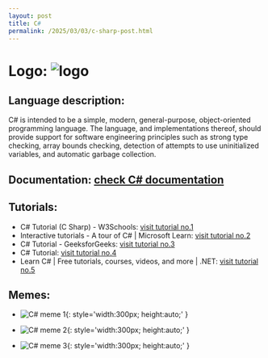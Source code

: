 ```yaml
---
layout: post
title: C#
permalink: /2025/03/03/c-sharp-post.html
---
```

# Logo: ![logo](https://www.tiobe.com/wp-content/themes/tiobe/tiobe-index/images/C_.png)

## Language description: 
C# is intended to be a simple, modern, general-purpose, object-oriented programming language. The language, and implementations thereof, should provide support for software engineering principles such as strong type checking, array bounds checking, detection of attempts to use uninitialized variables, and automatic garbage collection.

## Documentation: [check C# documentation](https://learn.microsoft.com/en-us/dotnet/csharp/)

## Tutorials:
* C# Tutorial (C Sharp) - W3Schools:
 [visit tutorial no.1](https://www.w3schools.com/cs/index.php)
* Interactive tutorials - A tour of C# | Microsoft Learn:
 [visit tutorial no.2](https://learn.microsoft.com/en-us/dotnet/csharp/tour-of-csharp/tutorials/)
* C# Tutorial - GeeksforGeeks:
 [visit tutorial no.3](https://www.geeksforgeeks.org/csharp-programming-language/)
* C# Tutorial:
 [visit tutorial no.4](https://www.csharptutorial.net/)
* Learn C# | Free tutorials, courses, videos, and more | .NET:
 [visit tutorial no.5](https://dotnet.microsoft.com/en-us/learn/csharp)

## Memes: 
* ![C# meme 1](https://cdn.memes.com/up/48532631625146808/i/1625256593024.jpg){: style='width:300px; height:auto;' }

* ![C# meme 2](https://programmerhumor.io/wp-content/uploads/2021/07/programmerhumor-io-programming-memes-backend-memes-bf9e73dfbe10a6c.jpg){: style='width:300px; height:auto;' }

* ![C# meme 3](https://programmerhumor.io/wp-content/uploads/2021/11/programmerhumor-io-backend-memes-programming-memes-7304e41d1b5d235.jpg){: style='width:300px; height:auto;' }

